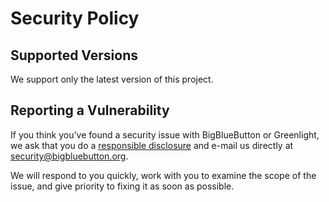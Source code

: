 # Security Policy

## Supported Versions

We support only the latest version of this project.

## Reporting a Vulnerability

If you think you’ve found a security issue with BigBlueButton or Greenlight, we ask that you do a [responsible disclosure](https://en.wikipedia.org/wiki/Responsible_disclosure) and e-mail us directly at security@bigbluebutton.org.

We will respond to you quickly, work with you to examine the scope of the issue, and give priority to fixing it as soon as possible.
